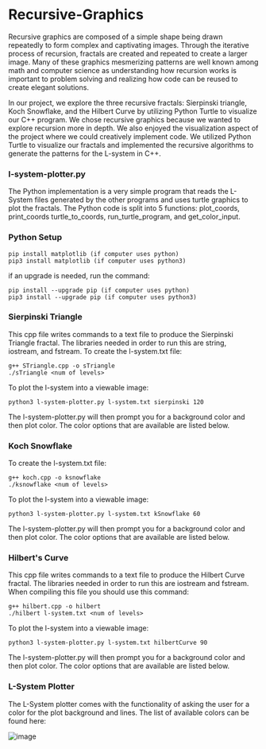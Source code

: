 # Recursive-Graphics
Recursive graphics are composed of  a simple shape being drawn repeatedly to form complex and captivating images. Through the iterative process of recursion, fractals are created and repeated to create a larger image. Many of these graphics mesmerizing patterns are well known among math and computer science as understanding how recursion works is important to problem solving and realizing how code can be reused to create elegant solutions.  

In our project, we explore the three recursive fractals: Sierpinski triangle, Koch Snowflake, and the Hilbert Curve by utilizing Python Turtle to visualize our C++ program.
We chose recursive graphics because we wanted to explore recursion more in depth. We also enjoyed the visualization aspect of the project where we could creatively implement code. We utilized Python Turtle to visualize our fractals and implemented the recursive algorithms to generate the patterns for the L-system in C++.

### l-system-plotter.py
The Python implementation is a very simple program that reads the L-System files generated by the other programs and uses turtle graphics to plot the fractals. The Python code is split into 5 functions: plot_coords, print_coords turtle_to_coords, run_turtle_program, and get_color_input. 

### Python Setup
```
pip install matplotlib (if computer uses python)
pip3 install matplotlib (if computer uses python3)

```
if an upgrade is needed, run the command:
```
pip install --upgrade pip (if computer uses python)
pip3 install --upgrade pip (if computer uses python3)
```

### Sierpinski Triangle
This cpp file writes commands to a text file to produce the Sierpinski Triangle fractal. The libraries needed in order to run this are string, iostream, and fstream.
To create the l-system.txt file:
```
g++ STriangle.cpp -o sTriangle
./sTriangle <num of levels>
```
To plot the l-system into a viewable image:
```
python3 l-system-plotter.py l-system.txt sierpinski 120
```
The l-system-plotter.py will then prompt you for a background color and then plot color. The color options that are available are listed below.

### Koch Snowflake
To create the l-system.txt file:
```
g++ koch.cpp -o ksnowflake
./ksnowflake <num of levels>
```
To plot the l-system into a viewable image:
```
python3 l-system-plotter.py l-system.txt kSnowflake 60
```
The l-system-plotter.py will then prompt you for a background color and then plot color. The color options that are available are listed below.

### Hilbert's Curve
This cpp file writes commands to a text file to produce the Hilbert Curve fractal. The libraries needed in order to run this are iostream and fstream. When compiling this file you should use this command:
```
g++ hilbert.cpp -o hilbert
./hilbert l-system.txt <num of levels>
```
To plot the l-system into a viewable image:
```
python3 l-system-plotter.py l-system.txt hilbertCurve 90 
```
The l-system-plotter.py will then prompt you for a background color and then plot color. The color options that are available are listed below.

### L-System Plotter
The L-System plotter comes with the functionality of asking the user for a color for the plot background and lines. The list of available colors can be found here:

![image](https://github.com/lily-n20/Recursive-Graphics/assets/113806047/eff943d5-e0db-4de8-9122-46c201d021f3)

